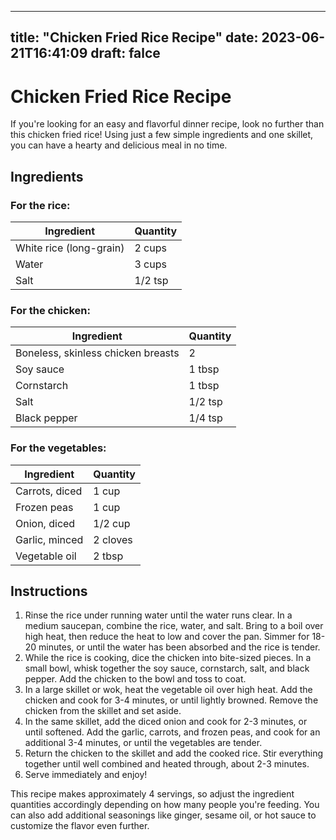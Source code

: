 
---
title: "Chicken Fried Rice Recipe"
date: 2023-06-21T16:41:09
draft: falce
---

# Chicken Fried Rice Recipe

If you're looking for an easy and flavorful dinner recipe, look no further than this chicken fried rice! Using just a few simple ingredients and one skillet, you can have a hearty and delicious meal in no time.

## Ingredients
### For the rice:
| Ingredient | Quantity |
|------------|----------|
| White rice (long-grain) | 2 cups |
| Water | 3 cups |
| Salt | 1/2 tsp |

### For the chicken:
| Ingredient | Quantity |
|------------|----------|
| Boneless, skinless chicken breasts | 2 |
| Soy sauce | 1 tbsp |
| Cornstarch | 1 tbsp |
| Salt | 1/2 tsp |
| Black pepper | 1/4 tsp |

### For the vegetables:
| Ingredient | Quantity |
|------------|----------|
| Carrots, diced | 1 cup |
| Frozen peas | 1 cup |
| Onion, diced | 1/2 cup |
| Garlic, minced | 2 cloves |
| Vegetable oil | 2 tbsp |

## Instructions
1. Rinse the rice under running water until the water runs clear. In a medium saucepan, combine the rice, water, and salt. Bring to a boil over high heat, then reduce the heat to low and cover the pan. Simmer for 18-20 minutes, or until the water has been absorbed and the rice is tender.
2. While the rice is cooking, dice the chicken into bite-sized pieces. In a small bowl, whisk together the soy sauce, cornstarch, salt, and black pepper. Add the chicken to the bowl and toss to coat.
3. In a large skillet or wok, heat the vegetable oil over high heat. Add the chicken and cook for 3-4 minutes, or until lightly browned. Remove the chicken from the skillet and set aside.
4. In the same skillet, add the diced onion and cook for 2-3 minutes, or until softened. Add the garlic, carrots, and frozen peas, and cook for an additional 3-4 minutes, or until the vegetables are tender.
5. Return the chicken to the skillet and add the cooked rice. Stir everything together until well combined and heated through, about 2-3 minutes.
6. Serve immediately and enjoy!

This recipe makes approximately 4 servings, so adjust the ingredient quantities accordingly depending on how many people you're feeding. You can also add additional seasonings like ginger, sesame oil, or hot sauce to customize the flavor even further.
